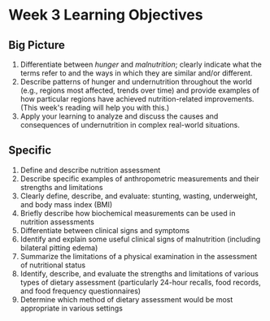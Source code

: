 # Week 3 Learning Objectives
## Big Picture
1. Differentiate between _hunger_ and _malnutrition_; clearly indicate what the terms refer to and the ways in which they are similar and/or different.
2. Describe patterns of hunger and undernutrition throughout the world (e.g., regions most affected, trends over time) and provide examples of how particular regions have achieved nutrition-related improvements.  (This week's reading will help you with this.)
3. Apply your learning to analyze and discuss the causes and consequences of undernutrition in complex real-world situations.
## Specific
1. Define and describe nutrition assessment
2. Describe specific examples of anthropometric measurements and their strengths and limitations
3. Clearly define, describe, and evaluate: stunting, wasting, underweight, and body mass index (BMI)
4. Briefly describe how biochemical measurements can be used in nutrition assessments
6. Differentiate between clinical signs and symptoms
7. Identify and explain some useful clinical signs of malnutrition (including bilateral pitting edema)
8. Summarize the limitations of a physical examination in the assessment of nutritional status
9. Identify, describe, and evaluate the strengths and limitations of various types of dietary assessment (particularly 24-hour recalls, food records, and food frequency questionnaires)
10. Determine which method of dietary assessment would be most appropriate in various settings
